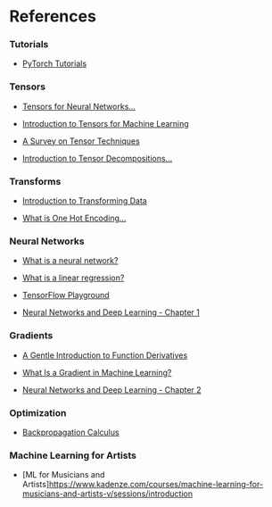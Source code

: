 <h1>References</h1>

<h3>Tutorials</h3>

- [PyTorch Tutorials](https://pytorch.org/tutorials/)

<h3>Tensors</h3>

- [Tensors for Neural Networks...](https://www.youtube.com/watch?app=desktop&v=L35fFDpwIM4)

- [Introduction to Tensors for Machine Learning](https://machinelearningmastery.com/introduction-to-tensors-for-machine-learning/)
    
- [A Survey on Tensor Techniques](https://ieeexplore.ieee.org/stamp/stamp.jsp?arnumber=8884203)

- [Introduction to Tensor Decompositions...](https://arxiv.org/pdf/1711.10781.pdf)

<h3>Transforms</h3>

- [Introduction to Transforming Data](https://developers.google.com/machine-learning/data-prep/transform/introduction)

- [What is One Hot Encoding...](https://medium.com/@michaeldelsole/what-is-one-hot-encoding-and-how-to-do-it-f0ae272f1179)

<h3>Neural Networks</h3>

- [What is a neural network?](https://www.ibm.com/topics/neural-networks)

- [What is a linear regression?](https://www.ibm.com/topics/linear-regression)

- [TensorFlow Playground](https://playground.tensorflow.org)

- [Neural Networks and Deep Learning - Chapter 1](http://neuralnetworksanddeeplearning.com/chap1.html)

<h3>Gradients</h3>

- [A Gentle Introduction to Function Derivatives](https://machinelearningmastery.com/a-gentle-introduction-to-function-derivatives/)

- [What Is a Gradient in Machine Learning?](https://machinelearningmastery.com/gradient-in-machine-learning/)

- [Neural Networks and Deep Learning - Chapter 2](http://neuralnetworksanddeeplearning.com/chap2.html)

<h3>Optimization</h3>

- [Backpropagation Calculus](https://www.youtube.com/watch?v=tIeHLnjs5U8)

<h3>Machine Learning for Artists</h3>

- [ML for Musicians and Artists]https://www.kadenze.com/courses/machine-learning-for-musicians-and-artists-v/sessions/introduction